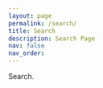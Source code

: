 ```yaml
---
layout: page
permalink: /search/
title: Search
description: Search Page
nav: false
nav_order: 
---
```


Search.
